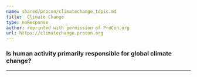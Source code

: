 ```yaml
---
name: shared/procon/climatechange_topic.md
title:  Climate Change 
type: noResponse
author: reprinted with permission of ProCon.org
url: https://climatechange.procon.org 
---
```


###  Is human activity primarily responsible for global climate change?

---

